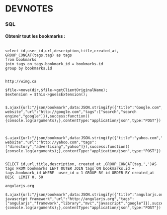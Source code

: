 DEVNOTES
========

### SQL

#### Obtenir tout les bookmarks : 

<pre><code>
select id,user_id,url,description,title,created_at,
GROUP_CONCAT(tags.tag) as tags
from bookmarks 
join tags on tags.bookmark_id = bookmarks.id 
group by bookmarks.id
</code></pre>

<pre><code>
http://wimg.ca

$file->move(dir,$file->getClientOriginalName);
$extension = $this->guessExtension();


$.ajax({url:"/json/bookmark",data:JSON.stringify({"title":"Google.com","description":"google website","url":"http://google.com","tags":["search","search engine","google"]}),success:function(){console.log(arguments);},contentType:"application/json",type:"POST"})



$.ajax({url:"/json/bookmark",data:JSON.stringify({"title":"yahoo.com","description":"yahoo website","url":"http://yahoo.com","tags":["directory","advertising","yahoo"]}),success:function(){console.log(arguments);},contentType:"application/json",type:"POST"})


SELECT id,url,title,description, created_at ,GROUP_CONCAT(tag,',')AS tags FROM bookmarks LEFT OUTER JOIN tags ON bookmarks.id = tags.bookmark_id WHERE  user_id = 1 GROUP BY id ORDER BY created_at DESC  LIMIT 0, 50 

angularjs.org

$.ajax({url:"/json/bookmark",data:JSON.stringify({"title":"angularjs.org","description":"angularjs javascript framework","url":"http://angularjs.org","tags":["angularjs","framework","library","mvc","javascript","google"]}),success:function(){console.log(arguments);},contentType:"application/json",type:"POST"})

</code></pre>
